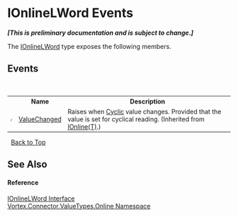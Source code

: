 # IOnlineLWord Events
 _**\[This is preliminary documentation and is subject to change.\]**_

The <a href="T_Vortex_Connector_ValueTypes_Online_IOnlineLWord.md">IOnlineLWord</a> type exposes the following members.


## Events
&nbsp;<table><tr><th></th><th>Name</th><th>Description</th></tr><tr><td>![Public event](media/pubevent.gif "Public event")</td><td><a href="E_Vortex_Connector_ValueTypes_Online_IOnline_1_ValueChanged.md">ValueChanged</a></td><td>
Raises when <a href="P_Vortex_Connector_ValueTypes_Online_IOnline_1_Cyclic.md">Cyclic</a> value changes. Provided that the value is set for cyclical reading.
 (Inherited from <a href="T_Vortex_Connector_ValueTypes_Online_IOnline_1.md">IOnline(T)</a>.)</td></tr></table>&nbsp;
<a href="#ionlinelword-events">Back to Top</a>

## See Also


#### Reference
<a href="T_Vortex_Connector_ValueTypes_Online_IOnlineLWord.md">IOnlineLWord Interface</a><br /><a href="N_Vortex_Connector_ValueTypes_Online.md">Vortex.Connector.ValueTypes.Online Namespace</a><br />